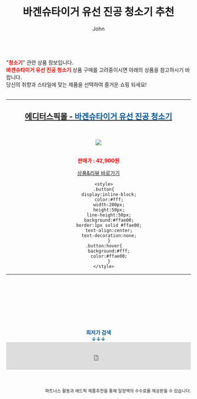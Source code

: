 ﻿---
layout: post
title:  "바겐슈타이거 유선 진공 청소기 추천"
author: John
categories: [ 청소기 ]
tags: [ 청소기, 청소기 추천, 청소기가격, 청소기 영어로, 청소기 버리기, 청소기 벌레, 청소기 흡입력, 청소기종류, 청소기 냄새, 청소기 영어 ]
image: http://editorspick.co.kr/data/goods/21/06/24/1000001346/1000001346_list_076.jpg 
description: "바겐슈타이거 유선 진공 청소기 추천 관련 상품으로 가장 고객 선호도가 높은 제품입니다."
toc: true
toc_sticky: true
---

<br>
"<b><font color='#ff0000'>청소기</font></b>" 관련 상품 정보입니다.
<br>
<b><font color='#ff0000'>바겐슈타이거 유선 진공 청소기</font></b> 상품 구매를 고려중이시면 아래의 상품을 참고하시기 바랍니다.
<br>
당신의 취향과 스타일에 맞는 제품을 선택하여 즐거운 쇼핑 되세요!
<br><br>
<hr>
<p>
    
<center><h2><a href="https://nico.kr/HdAwos" target="_blank"><b>에디터스픽몰 - <font color='#01579B'>바겐슈타이거 유선 진공 청소기</font></b></a></h2><br>

<a href="https://nico.kr/HdAwos" target="_blank"><img src="http://editorspick.co.kr/data/goods/21/06/24/1000001346/1000001346_list_076.jpg"></a><br><br>

<b><font color='#ff0000'>판매가 : 42,900원 </font></b><br>

<a href="https://nico.kr/HdAwos" target="_blank" class="button">상품&리뷰 바로가기</a><p>

        <style>
        .button{
            display:inline-block;
            color:#fff;
            width:200px;
            height:50px;
            line-height:50px;
            background:#ffae00;
            border:1px solid #ffae00;
            text-align:center;
            text-decoration:none;
            }
        .button:hover{
            background:#fff;
            color:#ffae00;
            }
        </style>

<hr>

<br><br><br><br><br><br><br>
<center><b><font color='#01579B' size='medium'>최저가 검색<br>
↓↓↓</font></b></center>
<center><iframe src="https://coupa.ng/b1Tbjx" width="100%" height="75" frameborder="0" scrolling="no" referrerpolicy="unsafe-url"></iframe></center>
<br><br>
<p>
<small>
    <div align="right">파트너스 활동과 애드픽 제품추천을 통해 일정액의 수수료를 제공받을 수 있습니다.</div>
</small>
</p>
